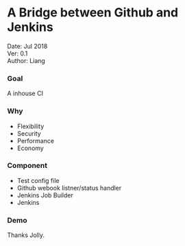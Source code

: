 # A Bridge between Github and Jenkins
Date: Jul 2018  
Ver: 0.1  
Author: Liang

### Goal
A inhouse CI

### Why
* Flexibility
* Security
* Performance
* Economy

### Component
* Test config file
* Github webook listner/status handler
* Jenkins Job Builder
* Jenkins

### Demo

Thanks Jolly.
